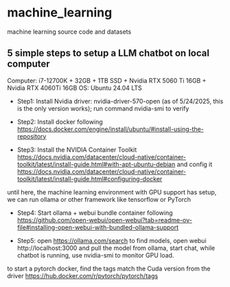 # machine_learning

machine learning source code and datasets

## 5 simple steps to setup a LLM chatbot on local computer

Computer: i7-12700K + 32GB + 1TB SSD + Nvidia RTX 5060 Ti 16GB + Nvidia RTX 4060Ti 16GB
OS: Ubuntu 24.04 LTS

* Step1: Install Nvidia driver: nvidia-driver-570-open  (as of 5/24/2025, this is the only version works); run command nvidia-smi to verify

* Step2: Install docker following https://docs.docker.com/engine/install/ubuntu/#install-using-the-repository

* Step3: Install the NVIDIA Container Toolkit https://docs.nvidia.com/datacenter/cloud-native/container-toolkit/latest/install-guide.html#with-apt-ubuntu-debian and config it https://docs.nvidia.com/datacenter/cloud-native/container-toolkit/latest/install-guide.html#configuring-docker

until here, the machine learning environment with GPU support has setup, we can run ollama or other framework like tensorflow or PyTorch

* Step4: Start ollama + webui bundle container following https://github.com/open-webui/open-webui?tab=readme-ov-file#installing-open-webui-with-bundled-ollama-support

* Step5: open https://ollama.com/search to find models, open webui http://localhost:3000 and pull the model from ollama, start chat, while chatbot is running, use nvidia-smi to monitor GPU load.

to start a pytorch docker, find the tags match the Cuda version from the driver https://hub.docker.com/r/pytorch/pytorch/tags 

